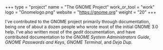 +++
type = "project"
name = "The GNOME Project"
work_or_tool = "work"
logo = "Gnomelogo.png"
website = "https://gnome.org"
weight = "20"
+++

I've contributed to the GNOME project primarily through documentation, being
one of about a dozen people who wrote most of the initial GNOME 3.0 help.
I've also written most of the *gedit* documentation, and have contributed
documentation to the *GNOME System Administrators Guide*,
*GNOME Passwords and Keys*, *GNOME Terminal*, and *Deja Dup*.
